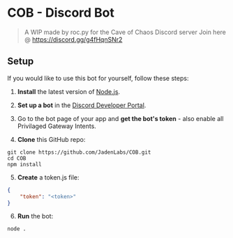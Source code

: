 # COB - Discord Bot
> A WIP made by roc.py for the Cave of Chaos Discord server
> Join here @ https://discord.gg/g4fHqnSNr2

## Setup
If you would like to use this bot for yourself, follow these steps:

1. **Install** the latest version of [Node.js](https://nodejs.org/).

2. **Set up a bot** in the [Discord Developer Portal](https://discord.com/developers/applications).

3. Go to the bot page of your app and **get the bot's token** - also enable all Privilaged Gateway Intents.

4. **Clone** this GitHub repo:
```
git clone https://github.com/JadenLabs/COB.git
cd COB
npm install
```

5. **Create** a token.js file:
```json
{
    "token": "<token>"
}
``` 

6. **Run** the bot:
```
node .
```